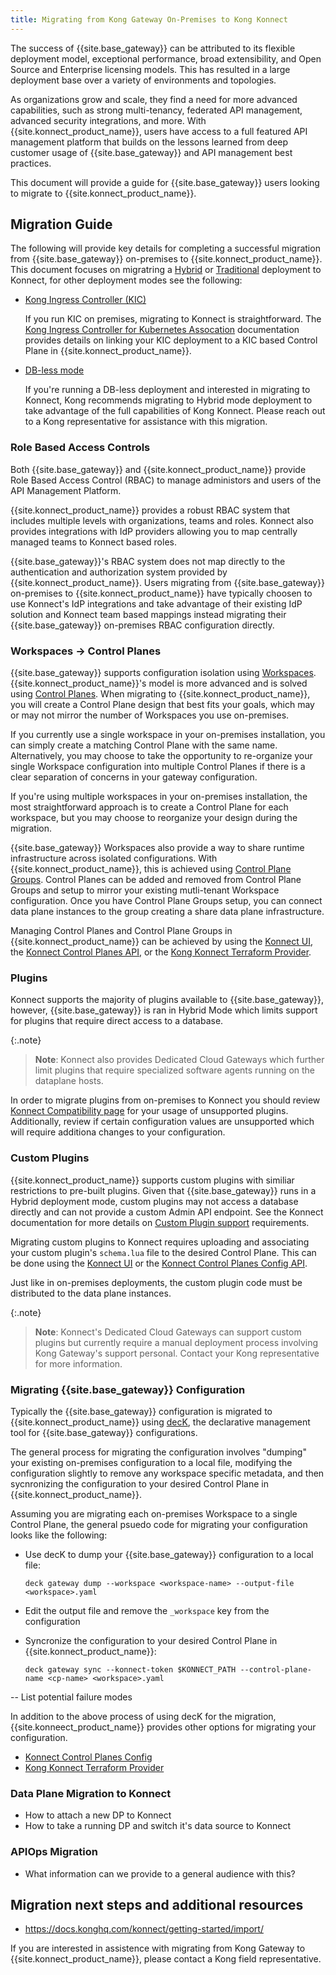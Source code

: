 ```yaml
---
title: Migrating from Kong Gateway On-Premises to Kong Konnect
---
```


The success of {{site.base_gateway}} can be attributed to its flexible deployment model, 
exceptional performance, broad extensibility, and Open Source and Enterprise licensing models.
This has resulted in a large deployment base over a variety of environments and topologies. 

As organizations grow and scale, they find a need for more advanced capabilities, 
such as strong multi-tenancy, federated API management, advanced security integrations, 
and more. With {{site.konnect_product_name}}, users have access to a full featured 
API management platform that builds on the lessons learned from deep customer 
usage of {{site.base_gateway}} and API management best practices.

This document will provide a guide for {{site.base_gateway}} users looking to migrate 
to {{site.konnect_product_name}}. 

## Migration Guide

The following will provide key details for completing a successful migration from {{site.base_gateway}} on-premises to 
{{site.konnect_product_name}}. This document focuses on migratring a [Hybrid](/gateway/{{page.release}}/production/deployment-topologies/#hybrid-mode) 
or [Traditional](/gateway/{{page.release}}/production/deployment-topologies/#traditional-database-mode)
deployment to Konnect, for other deployment modes see the following:

* [Kong Ingress Controller (KIC)](/kubernetes-ingress-controller/latest/)
    
    If you run KIC on premises, migrating to Konnect is straightforward. The [Kong Ingress Controller for Kubernetes Assocation](/konnect/gateway-manager/kic/)
    documentation provides details on linking your KIC deployment to a KIC based Control Plane
    in {{site.konnect_product_name}}.

* [DB-less mode](/gateway/{{page.release}}/production/deployment-topologies/db-less-and-declarative-config/)

    If you're running a DB-less deployment and interested in migrating to Konnect, Kong recommends migrating to 
    Hybrid mode deployment to take advantage of the full capabilities of Kong Konnect. Please reach out to
    a Kong representative for assistance with this migration.

### Role Based Access Controls

Both {{site.base_gateway}} and {{site.konnect_product_name}} provide Role Based Access Control (RBAC)
to manage administors and users of the API Management Platform. 

{{site.konnect_product_name}} provides a robust RBAC system that includes multiple levels with organizations, 
teams and roles. Konnect also provides integrations with IdP providers allowing you to map
centrally managed teams to Konnect based roles.

{{site.base_gateway}}'s RBAC system does not map directly to the authentication and authorization
system provided by {{site.konnect_product_name}}. Users migrating from {{site.base_gateway}} on-premises
to {{site.konnect_product_name}} have typically choosen to use Konnect's IdP integrations and 
take advantage of their existing IdP solution and Konnect team based mappings instead migrating 
their {{site.base_gateway}} on-premises RBAC configuration directly.

### Workspaces -> Control Planes

{{site.base_gateway}} supports configuration isolation using
[Workspaces](/gateway/{{page.release}}/kong-enterprise/workspaces/).
{{site.konnect_product_name}}'s model is more advanced and is solved 
using [Control Planes](/konnect/gateway-manager/#control-planes). When migrating 
to {{site.konnect_product_name}}, you will create a Control Plane design that 
best fits your goals, which may or may not mirror the number of Workspaces you
use on-premises.

If you currently use a single workspace in your on-premises installation,
you can simply create a matching Control Plane with the same name. Alternatively, 
you may choose to take the opportunity to re-organize your single Workspace configuration 
into multiple Control Planes if there is a clear separation of concerns in your gateway configuration.

If you're using multiple workspaces in your on-premises installation, the most straightforward
approach is to create a Control Plane for each workspace, but you may choose to reorganize your 
design during the migration.

{{site.base_gateway}} Workspaces also provide a way to share runtime infrastructure across isolated configurations.
With {{site.konnect_product_name}}, this is achieved using 
[Control Plane Groups](/konnect/gateway-manager/control-plane-groups/). Control Planes can be added
and removed from Control Plane Groups and setup to mirror your existing mutli-tenant Workspace configuration. 
Once you have Control Plane Groups setup, you can connect data plane instances to the group creating
a share data plane infrastructure. 

Managing Control Planes and Control Plane Groups in {{site.konnect_product_name}} can be 
achieved by using the [Konnect UI](/konnect/gateway-manager/), the
[Konnect Control Planes API](/konnect/api/control-planes/latest/), or the 
[Kong Konnect Terraform Provider](https://registry.terraform.io/providers/Kong/konnect/latest).

### Plugins

Konnect supports the majority of plugins available to {{site.base_gateway}}, however,
{{site.base_gateway}} is ran in Hybrid Mode which limits support for plugins that require direct access
to a database. 

{:.note}
> **Note**: Konnect also provides Dedicated Cloud Gateways which 
further limit plugins that require specialized software agents running on the dataplane hosts. 

In order to migrate plugins from on-premises to Konnect you should review 
[Konnect Compatibility page](https://docs.konghq.com/konnect/compatibility/) for your usage of unsupported
plugins. Additionally, review if certain configuration values are unsupported which will require additiona 
changes to your configuration.

### Custom Plugins

{{site.konnect_product_name}} supports custom plugins with similiar restrictions to pre-built plugins. Given 
that {{site.base_gateway}} runs in a Hybrid deployment mode, custom plugins may not access a database directly
and can not provide a custom Admin API endpoint. See the Konnect documentation for more details
on [Custom Plugin support](/konnect/gateway-manager/plugins/#custom-plugins) requirements.

Migrating custom plugins to Konnect requires uploading and associating your custom plugin's `schema.lua` file to 
the desired Control Plane. This can be done using the 
[Konnect UI](https://docs.konghq.com/konnect/gateway-manager/plugins/add-custom-plugin/) or the 
[Konnect Control Planes Config API](/konnect/api/control-plane-configuration/latest/#/Custom%20Plugin%20Schemas/list-plugin-schemas).

Just like in on-premises deployments, the custom plugin code must be distributed to the data plane instances.

{:.note}
> **Note**: Konnect's Dedicated Cloud Gateways can support custom plugins
but currently require a manual deployment process involving Kong Gateway's support personal. Contact your Kong representative
for more information.

### Migrating {{site.base_gateway}} Configuration

Typically the {{site.base_gateway}} configuration is migrated to {{site.konnect_product_name}} 
using [decK](/deck/latest/guides/konnect/), the declarative management tool for {{site.base_gateway}}
configurations.

The general process for migrating the configuration involves "dumping" your existing on-premises configuration
to a local file, modifying the configuration slightly to remove any workspace specific metadata,
and then sycnronizing the configuration to your desired Control Plane in {{site.konnect_product_name}}.

Assuming you are migrating each on-premises Workspace to a single Control Plane, the general psuedo code 
for migrating your configuration looks like the following:

* Use decK to dump your {{site.base_gateway}} configuration to a local file:

  `deck gateway dump --workspace <workspace-name> --output-file <workspace>.yaml`

* Edit the output file and remove the `_workspace` key from the configuration

* Syncronize the configuration to your desired Control Plane in {{site.konnect_product_name}}:

  `deck gateway sync --konnect-token $KONNECT_PATH --control-plane-name <cp-name> <workspace>.yaml`

-- List potential failure modes

In addition to the above process of using decK for the migration, {{site.konneect_product_name}} provides
other options for migrating your configuration.

* [Konnect Control Planes Config](/konnect/api/control-plane-configuration/latest/)
* [Kong Konnect Terraform Provider](/konnect/reference/terraform/)

### Data Plane Migration to Konnect

* How to attach a new DP to Konnect
* How to take a running DP and switch it's data source to Konnect

### APIOps Migration

* What information can we provide to a general audience with this?

## Migration next steps and additional resources

* https://docs.konghq.com/konnect/getting-started/import/

If  you are interested in assistence with migrating from Kong Gateway to 
{{site.konnect_product_name}}, please contact a Kong field representative.

